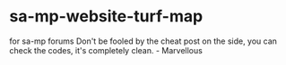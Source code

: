# sa-mp-website-turf-map
for sa-mp forums
Don't be fooled by the cheat post on the side, you can check the codes, it's completely clean. - Marvellous
